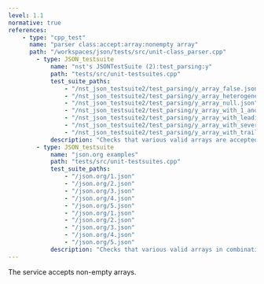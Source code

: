 ```yaml
---
level: 1.1
normative: true
references:
    - type: "cpp_test"
      name: "parser class:accept:array:nonempty array"
      path: "/workspaces/json/tests/src/unit-class_parser.cpp"
		- type: JSON_testsuite
			name: "nst's JSONTestSuite (2):test_parsing:y"
			path: "tests/src/unit-testsuites.cpp"
			test_suite_paths:
				- "/nst_json_testsuite2/test_parsing/y_array_false.json"
				- "/nst_json_testsuite2/test_parsing/y_array_heterogeneous.json"
				- "/nst_json_testsuite2/test_parsing/y_array_null.json"
				- "/nst_json_testsuite2/test_parsing/y_array_with_1_and_newline.json"
				- "/nst_json_testsuite2/test_parsing/y_array_with_leading_space.json"
				- "/nst_json_testsuite2/test_parsing/y_array_with_several_null.json"
				- "/nst_json_testsuite2/test_parsing/y_array_with_trailing_space.json"
			description: "Checks that various valid arrays are accepted."
		- type: JSON_testsuite
			name: "json.org examples"
			path: "tests/src/unit-testsuites.cpp"
			test_suite_paths:
				- "/json.org/1.json"
				- "/json.org/2.json"
				- "/json.org/3.json"
				- "/json.org/4.json"
				- "/json.org/5.json"
				- "/json.org/1.json"
				- "/json.org/2.json"
				- "/json.org/3.json"
				- "/json.org/4.json"
				- "/json.org/5.json"
			description: "Checks that various valid arrays in combination with objects are accepted."
---
```


The service accepts non-empty arrays.